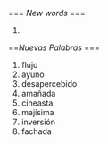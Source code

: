 === *New words* ===

1. 

==*Nuevas Palabras* ===

1. flujo
2. ayuno
3. desapercebido
4. amañada
5. cineasta
6. majísima
7. inversión
8. fachada
